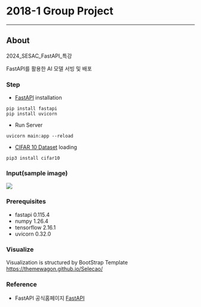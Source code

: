# 2018-1 Group Project
___

## About

2024_SESAC_FastAPI_특강

FastAPI를 활용한 AI 모델 서빙 및 배포

### Step
* [FastAPI](!https://fastapi.tiangolo.com/) installation
```
pip install fastapi
pip install uvicorn
```
* Run Server
```
uvicorn main:app --reload
```
* [CIFAR 10 Dataset](!https://pypi.org/project/cifar10/) loading
```
pip3 install cifar10
```

### Input(sample image)
![](https://github.com/jooyounghun/sesac_special_lecture_backend/blob/main/app/sample/airplane_sample.jpg)

### Prerequisites
* fastapi 0.115.4
* numpy 1.26.4
* tensorflow 2.16.1
* uvicorn 0.32.0

### Visualize

Visualization is structured by BootStrap Template
https://themewagon.github.io/Selecao/


### Reference
* FastAPI 공식홈페이지
[FastAPI]([FastAPI](https://fastapi.tiangolo.com/))
